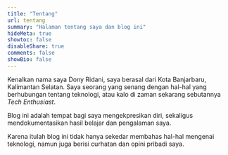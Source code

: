 ```yaml
---
title: "Tentang"
url: tentang
summary: "Halaman tentang saya dan blog ini"
hideMeta: true
showtoc: false
disableShare: true
comments: false
showBio: false
---
```


Kenalkan nama saya Dony Ridani, saya berasal dari Kota Banjarbaru, Kalimantan Selatan. Saya seorang yang senang dengan hal-hal yang berhubungan tentang teknologi, atau kalo di zaman sekarang sebutannya *Tech Enthusiast*.

Blog ini adalah tempat bagi saya mengekpresikan diri, sekaligus mendokumentasikan hasil belajar dan pengalaman saya.

Karena itulah blog ini tidak hanya sekedar membahas hal-hal mengenai teknologi, namun juga berisi curhatan dan opini pribadi saya.
